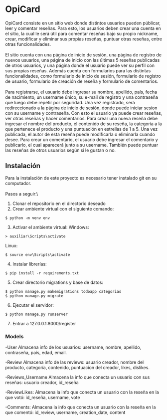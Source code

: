 # OpiCard

OpiCard consiste en un sitio web donde distintos usuarios pueden públicar, leer y comentar reseñas. Para esto, los usuarios deben crear una cuenta en el sitio, la cual le será útil para comentar reseñas bajo su propio nickname, crear, modificar y eliminar sus propias reseñas, puntuar otras reseñas, entre otras funcionalidades.\
\
El sitio cuenta con una página de inicio de sesión, una página de registro de nuevos usuarios, una página de inicio con las últimas 5 reseñas publicadas de otros usuarios, y una página donde el usuario puede ver su perfil con sus propias reseñas. Además cuenta con formularios para las distintas funcionalidades, como formulario de inicio de sesión, formulario de registro de usuario, formulario de creación de reseña y formulario de comentarios.\
\
Para registrarse, el usuario debe ingresar su nombre, apellido, país, fecha de nacimiento, un username único, su e-mail de registro y una contraseña que luego debe repetir por seguridad. Una vez registrado, será redireccionado a la página de inicio de sesión, donde puede iniciar sesíon con su username y contraseña. Con esto el usuario ya puede crear reseñas, ver otras reseñas y hacer comentarios. Para crear una nueva reseña debe ingresar el nombre del producto, el contenido de su reseña, la categoría a la que pertenece el producto y una puntuación en estrellas de 1 a 5. Una vez publicada, el autor de esta reseña puede modificarla o eliminarla cuando desee. Para crear un comentario, el usuario debe ingresar el comentario y publicarlo, el cual aparecerá junto a su username. También puede puntuar las reseñas de otros usuarios según si le gustan o no.

## Instalación
Para la instalación de este proyecto es necesario tener instalado git en su computador.\
\
Pasos a seguir:\
1. Clonar el repositorio en el directorio deseado
2. Crear ambiente virtual con el siguiente comando:
```
$ python -m venv env
```
3. Activar el ambiente virtual:
Windows:
```
> auxiliar\Scripts\activate
```
Linux:
```
$ source env\Scripts\activate
```
4. Instalar librerías:
```
$ pip install -r requirements.txt
```
5. Crear directorio migrations y base de datos:
```
$ python manage.py makemigrations todoapp categorias
$ python manage.py migrate
```
6. Ejecutar el servidor:
```
$ python manage.py runserver
```
7. Entrar a 127.0.0.1:8000/register

### Models ###
-User
Almacena info de los usuarios: username, nombre, apellido, contraseña, país, edad, email.

-Review
Almacena info de las reviews: usuario creador, nombre del producto, categoría, contenido, puntuacion del creador,
    likes, dislikes.

-Reviews_Username
Almacena la info que conecta un usuario con sus reseñas: usuario creador, id_reseña

-ReviewLikes:
Almacena la info que conecta un usuario con la reseña en la que votó: id_reseña, username, vote

-Comments:
Almacena la info que conecta un usuario con la reseña en la que comentó: id_review, username, creation_date, content

